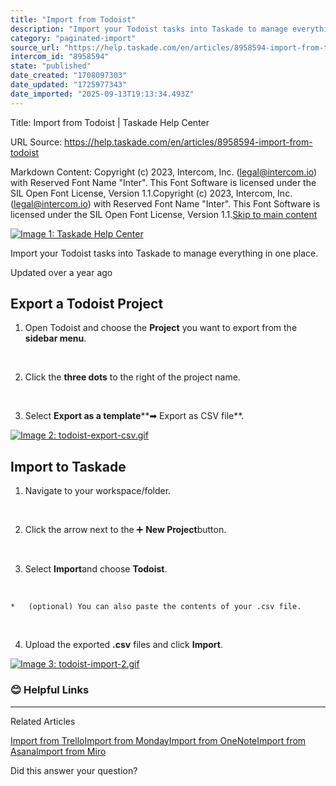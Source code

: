 ```yaml
---
title: "Import from Todoist"
description: "Import your Todoist tasks into Taskade to manage everything in one place."
category: "paginated-import"
source_url: "https://help.taskade.com/en/articles/8958594-import-from-todoist"
intercom_id: "8958594"
state: "published"
date_created: "1708097303"
date_updated: "1725977343"
date_imported: "2025-09-13T19:13:34.493Z"
---
```


Title: Import from Todoist | Taskade Help Center

URL Source: https://help.taskade.com/en/articles/8958594-import-from-todoist

Markdown Content:
Copyright (c) 2023, Intercom, Inc. (legal@intercom.io) with Reserved Font Name "Inter". This Font Software is licensed under the SIL Open Font License, Version 1.1.Copyright (c) 2023, Intercom, Inc. (legal@intercom.io) with Reserved Font Name "Inter". This Font Software is licensed under the SIL Open Font License, Version 1.1.[Skip to main content](https://help.taskade.com/en/articles/8958594-import-from-todoist#main-content)

[![Image 1: Taskade Help Center](https://downloads.intercomcdn.com/i/o/490280/d14603621e78c833c2d0e66f/2d1230f35f3009fff25b2989e93312a5.png)](https://help.taskade.com/en/)

Import your Todoist tasks into Taskade to manage everything in one place.

Updated over a year ago

**Export a Todoist Project**
----------------------------

1.   Open Todoist and choose the **Project** you want to export from the **sidebar menu**.

​

2.   Click the **three dots** to the right of the project name.

​

3.   Select **Export as a template****➡ Export as CSV file**.

[![Image 2: todoist-export-csv.gif](https://taskade.intercom-attachments-7.com/i/o/965376310/c5e1ef7aabd36927b4af0e94/14891825758227?expires=1757792700&signature=039e4730ff593fe80e8dab76aa56b97e26bf6748301114c38d42dd60d9e556c1&req=fSYiFc54noBfFb4f3HP0gCnLZpZfTQLNSd4TXMQR0oI1UDpC%2BirSj%2Bd4dBs6%0Aqd6FyIEbpXxNkvr95A%3D%3D%0A)](https://taskade.intercom-attachments-7.com/i/o/965376310/c5e1ef7aabd36927b4af0e94/14891825758227?expires=1757792700&signature=039e4730ff593fe80e8dab76aa56b97e26bf6748301114c38d42dd60d9e556c1&req=fSYiFc54noBfFb4f3HP0gCnLZpZfTQLNSd4TXMQR0oI1UDpC%2BirSj%2Bd4dBs6%0Aqd6FyIEbpXxNkvr95A%3D%3D%0A)

**Import to Taskade**
---------------------

1.   Navigate to your workspace/folder.

​

2.   Click the arrow next to the ➕ **New Project**button.

​

3.   Select **Import**and choose **Todoist**.

​

    *   (optional) You can also paste the contents of your .csv file.

​

4.   Upload the exported **.csv** files and click **Import**.

[![Image 3: todoist-import-2.gif](https://taskade.intercom-attachments-7.com/i/o/965376305/2e08a0167e0551dcc0d6343a/14891901417747?expires=1757792700&signature=feb23f884b1041a49b18c09af50149fd459590e6dd8a21ab622cc54f743b2d61&req=fSYiFc54noFaFb4f3HP0gKhqHzxHrPt3r9HWJ4Cf7Xp2Hs86W%2Flwdz5eRXW8%0AnPzGmOIGFDxz8G5Xtw%3D%3D%0A)](https://taskade.intercom-attachments-7.com/i/o/965376305/2e08a0167e0551dcc0d6343a/14891901417747?expires=1757792700&signature=feb23f884b1041a49b18c09af50149fd459590e6dd8a21ab622cc54f743b2d61&req=fSYiFc54noFaFb4f3HP0gKhqHzxHrPt3r9HWJ4Cf7Xp2Hs86W%2Flwdz5eRXW8%0AnPzGmOIGFDxz8G5Xtw%3D%3D%0A)

### **😊 Helpful Links**

* * *

Related Articles

[Import from Trello](https://help.taskade.com/en/articles/8958591-import-from-trello)[Import from Monday](https://help.taskade.com/en/articles/8958596-import-from-monday)[Import from OneNote](https://help.taskade.com/en/articles/8958606-import-from-onenote)[Import from Asana](https://help.taskade.com/en/articles/8958607-import-from-asana)[Import from Miro](https://help.taskade.com/en/articles/8958608-import-from-miro)

Did this answer your question?
